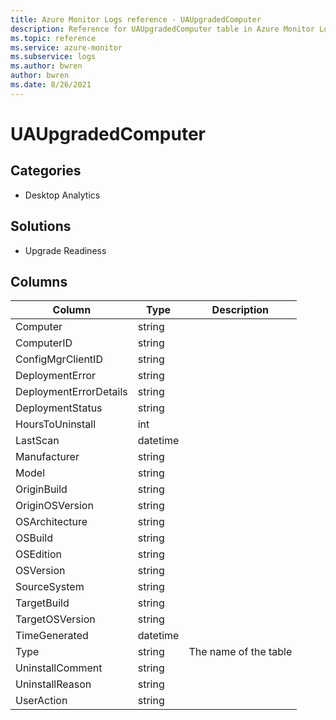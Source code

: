 ```yaml
---
title: Azure Monitor Logs reference - UAUpgradedComputer
description: Reference for UAUpgradedComputer table in Azure Monitor Logs.
ms.topic: reference
ms.service: azure-monitor
ms.subservice: logs
ms.author: bwren
author: bwren
ms.date: 8/26/2021
---
```


# UAUpgradedComputer

 

## Categories

- Desktop Analytics
## Solutions

- Upgrade Readiness




## Columns

|Column|Type|Description|
|---|---|---|
|Computer|string||
|ComputerID|string||
|ConfigMgrClientID|string||
|DeploymentError|string||
|DeploymentErrorDetails|string||
|DeploymentStatus|string||
|HoursToUninstall|int||
|LastScan|datetime||
|Manufacturer|string||
|Model|string||
|OriginBuild|string||
|OriginOSVersion|string||
|OSArchitecture|string||
|OSBuild|string||
|OSEdition|string||
|OSVersion|string||
|SourceSystem|string||
|TargetBuild|string||
|TargetOSVersion|string||
|TimeGenerated|datetime||
|Type|string|The name of the table|
|UninstallComment|string||
|UninstallReason|string||
|UserAction|string||
